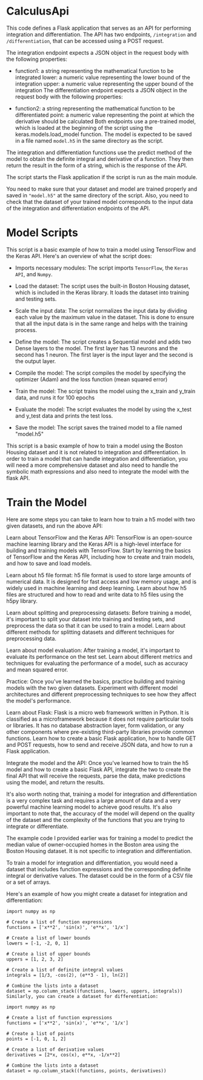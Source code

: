 # CalculusApi

This code defines a Flask application that serves as an API for performing integration and differentiation. The API has two endpoints, `/integration` and `/differentiation`, that can be accessed using a POST request.

The integration endpoint expects a JSON object in the request body with the following properties:

+ function1: a string representing the mathematical function to be integrated
lower: a numeric value representing the lower bound of the integration
upper: a numeric value representing the upper bound of the integration
The differentiation endpoint expects a JSON object in the request body with the following properties:

- function2: a string representing the mathematical function to be differentiated
point: a numeric value representing the point at which the derivative should be calculated
Both endpoints use a pre-trained model, which is loaded at the beginning of the script using the keras.models.load_model function. The model is expected to be saved in a file named `model.h5` in the same directory as the script.

The integration and differentiation functions use the predict method of the model to obtain the definite integral and derivative of a function. They then return the result in the form of a string, which is the response of the API.

The script starts the Flask application if the script is run as the main module.

You need to make sure that your dataset and model are trained properly and saved in `"model.h5"` at the same directory of the script. Also, you need to check that the dataset of your trained model corresponds to the input data of the integration and differentiation endpoints of the API.

# Model Scripts

This script is a basic example of how to train a model using TensorFlow and the Keras API. Here's an overview of what the script does:

+ Imports necessary modules: The script imports `TensorFlow`, the `Keras API`, and `Numpy`.

+ Load the dataset: The script uses the built-in Boston Housing dataset, which is included in the Keras library. It loads the dataset into training and testing sets.

- Scale the input data: The script normalizes the input data by dividing each value by the maximum value in the dataset. This is done to ensure that all the input data is in the same range and helps with the training process.

+ Define the model: The script creates a Sequential model and adds two Dense layers to the model. The first layer has 13 neurons and the second has 1 neuron. The first layer is the input layer and the second is the output layer.

- Compile the model: The script compiles the model by specifying the optimizer (Adam) and the loss function (mean squared error)

+ Train the model: The script trains the model using the x_train and y_train data, and runs it for 100 epochs

+ Evaluate the model: The script evaluates the model by using the x_test and y_test data and prints the test loss.

+ Save the model: The script saves the trained model to a file named "model.h5"

This script is a basic example of how to train a model using the Boston Housing dataset and it is not related to integration and differentiation. In order to train a model that can handle integration and differentiation, you will need a more comprehensive dataset and also need to handle the symbolic math expressions and also need to integrate the model with the flask API.

# Train the Model

Here are some steps you can take to learn how to train a h5 model with two given datasets, and run the above API:

Learn about TensorFlow and the Keras API: TensorFlow is an open-source machine learning library and the Keras API is a high-level interface for building and training models with TensorFlow. Start by learning the basics of TensorFlow and the Keras API, including how to create and train models, and how to save and load models.

Learn about h5 file format: h5 file format is used to store large amounts of numerical data. It is designed for fast access and low memory usage, and is widely used in machine learning and deep learning. Learn about how h5 files are structured and how to read and write data to h5 files using the h5py library.

Learn about splitting and preprocessing datasets: Before training a model, it's important to split your dataset into training and testing sets, and preprocess the data so that it can be used to train a model. Learn about different methods for splitting datasets and different techniques for preprocessing data.

Learn about model evaluation: After training a model, it's important to evaluate its performance on the test set. Learn about different metrics and techniques for evaluating the performance of a model, such as accuracy and mean squared error.

Practice: Once you've learned the basics, practice building and training models with the two given datasets. Experiment with different model architectures and different preprocessing techniques to see how they affect the model's performance.

Learn about Flask: Flask is a micro web framework written in Python. It is classified as a microframework because it does not require particular tools or libraries. It has no database abstraction layer, form validation, or any other components where pre-existing third-party libraries provide common functions. Learn how to create a basic Flask application, how to handle GET and POST requests, how to send and receive JSON data, and how to run a Flask application.

Integrate the model and the API: Once you've learned how to train the h5 model and how to create a basic Flask API, integrate the two to create the final API that will receive the requests, parse the data, make predictions using the model, and return the results.

It's also worth noting that, training a model for integration and differentiation is a very complex task and requires a large amount of data and a very powerful machine learning model to achieve good results. It's also important to note that, the accuracy of the model will depend on the quality of the dataset and the complexity of the functions that you are trying to integrate or differentiate.

The example code I provided earlier was for training a model to predict the median value of owner-occupied homes in the Boston area using the Boston Housing dataset. It is not specific to integration and differentiation.

To train a model for integration and differentiation, you would need a dataset that includes function expressions and the corresponding definite integral or derivative values. The dataset could be in the form of a CSV file or a set of arrays.

Here's an example of how you might create a dataset for integration and differentiation:

```
import numpy as np

# Create a list of function expressions
functions = ['x**2', 'sin(x)', 'e**x', '1/x']

# Create a list of lower bounds
lowers = [-1, -2, 0, 1]

# Create a list of upper bounds
uppers = [1, 2, 3, 2]

# Create a list of definite integral values
integrals = [1/3, -cos(2), (e**3 - 1), ln(2)]

# Combine the lists into a dataset
dataset = np.column_stack((functions, lowers, uppers, integrals))
Similarly, you can create a dataset for differentiation:
```

```` 
import numpy as np

# Create a list of function expressions
functions = ['x**2', 'sin(x)', 'e**x', '1/x']

# Create a list of points
points = [-1, 0, 1, 2]

# Create a list of derivative values
derivatives = [2*x, cos(x), e**x, -1/x**2]

# Combine the lists into a dataset
dataset = np.column_stack((functions, points, derivatives))
